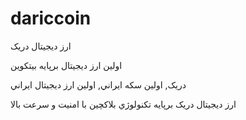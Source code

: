 # dariccoin

ارز ديجيتال دريک

اولين ارز ديجيتال برپايه بيتکوين

دريک, اولين سکه ايراني, اولين ارز ديجيتال ايراني

ارز ديجيتال دريک برپايه تکنولوژي بلاکچين با امنيت و سرعت بالا

